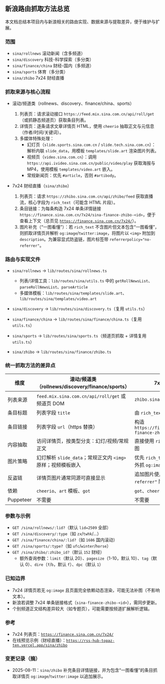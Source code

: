 ## 新浪路由抓取方法总览

本文档总结本项目内与新浪相关的路由实现、数据来源与提取差异，便于维护与扩展。

### 范围

- `sina/rollnews` 滚动新闻（含多频道）
- `sina/discovery` 科技-科学探索（多分类）
- `sina/finance/china` 财经-国内（多频道）
- `sina/sports` 体育（多分类）
- `sina/zhibo` 7x24 财经直播

### 抓取来源与核心流程

- 滚动/频道类（rollnews、discovery、finance/china、sports）

    1. 列表页：请求滚动接口 `https://feed.mix.sina.com.cn/api/roll/get`（或抓静态频道页）获取条目列表。
    2. 详情页：逐条请求文章详情页 HTML，使用 `cheerio` 抽取正文与元信息（作者/时间/关键词）。
    3. 多媒体特殊处理：
        - 幻灯页（`slide.sports.sina.com.cn` / `slide.tech.sina.com.cn`）：解析内联 `slide_data`，用模板 `templates/slide.art` 渲染图片列表。
        - 视频页（`video.sina.com.cn`）：调用 `https://api.ivideo.sina.com.cn/public/video/play` 获取海报与 MP4，使用模板 `templates/video.art` 嵌入。
        - 常规新闻页：优先 `#article`，否则 `#artibody`。

- 7x24 财经直播（`sina/zhibo`）
    1. 列表页：请求 `https://zhibo.sina.com.cn/api/zhibo/feed` 获取直播流，核心字段为 `rich_text`（可能含 HTML 片段）。
    2. 条目链接：为每条构造 7x24 单条详情链接 `https://finance.sina.com.cn/7x24/sina-finance-zhibo-<id>`，便于查看上下文（总页见 [`https://finance.sina.com.cn/7x24/`](https://finance.sina.com.cn/7x24/)）。
    3. 图片补充（“一图看懂”）：若 `rich_text` 不含图片但文本包含“一图看懂”，则抓取详情页并解析 `og:image`/`twitter:image`，将图片以 `<img>` 附加到 `description`。为兼容显式防盗链，图片标签带 `referrerpolicy="no-referrer"`。

### 路由与实现文件

- `sina/rollnews` → `lib/routes/sina/rollnews.ts`

    - 列表/详情工具：`lib/routes/sina/utils.ts` 中的 `getRollNewsList`、`parseRollNewsList`、`parseArticle`
    - 多媒体模板：`lib/routes/sina/templates/slide.art`、`lib/routes/sina/templates/video.art`

- `sina/discovery` → `lib/routes/sina/discovery.ts`（复用 `utils.ts`）
- `sina/finance/china` → `lib/routes/sina/finance/china.ts`（复用 `utils.ts`）
- `sina/sports` → `lib/routes/sina/sports.ts`（频道页抓取 + 详情复用 `utils.ts`）
- `sina/zhibo` → `lib/routes/sina/finance/zhibo.ts`

### 统一抓取方法的差异点

| 维度      | 滚动/频道类（rollnews/discovery/finance/sports）             | 7x24 财经直播（zhibo）                                                     |
| --------- | ------------------------------------------------------------ | -------------------------------------------------------------------------- |
| 列表来源  | `feed.mix.sina.com.cn/api/roll/get` 或频道页 DOM             | `zhibo.sina.com.cn/api/zhibo/feed`                                         |
| 条目标题  | 列表字段 `title`                                             | 由 `rich_text` 去标签截取（80 字内）                                       |
| 条目链接  | 列表字段 `url`（https 替换）                                 | 构造 `https://finance.sina.com.cn/7x24/sina-finance-zhibo-<id>`            |
| 内容抽取  | 访问详情页，按类型分支：幻灯/视频/常规正文                   | 直接使用 `rich_text`；必要时访问详情页补图                                 |
| 图片策略  | 幻灯解析 `slide_data`；常规正文内 `<img>` 原样；视频模板嵌入 | 优先 `rich_text` 自带 `<img>`；“一图看懂”额外抓 `og:image`/`twitter:image` |
| 反盗链    | 详情页图片通常同源可直接显示                                 | 追加图片使用 `referrerpolicy="no-referrer"` 降低防盗链风险                 |
| 依赖      | `cheerio`、`art` 模板、`got`                                 | `got`、`cheerio`（仅在补图时用）                                           |
| Puppeteer | 不需要                                                       | 不需要                                                                     |

### 参数与示例

- `GET /sina/rollnews/:lid?`（默认 `lid=2509` 全部）
- `GET /sina/discovery/:type`（如 `zx`/`twhk`/…）
- `GET /sina/finance/china/:lid?`（如 `1686` 国内滚动）
- `GET /sina/sports/:type?`（如 `ufc`/`winter`/`horse`）
- `GET /sina/zhibo/:zhibo_id?`（默认 `152` 财经）
    - 额外查询参数：`limit`（默认 20）、`pagesize`（1-10，默认 10）、`tag`（默认 0）、`dire`（`f`/`b`，默认 `f`）、`dpc`（默认 `1`）

### 已知边界

- 7x24 详情页若无 `og:image` 且页面完全依赖动态渲染，可能无法补图（不影响文本）。
- 新浪若调整 7x24 单条链接格式（`sina-finance-zhibo-<id>`），需同步更新。
- 个别频道正文结构差异较大（如专题页），可能需要按频道扩展解析逻辑。

### 参考

- 7x24 列表页：[`https://finance.sina.com.cn/7x24/`](https://finance.sina.com.cn/7x24/)
- 在线预览示例（财经直播）：[`https://rss-hub-topaz-ten.vercel.app/sina/zhibo`](https://rss-hub-topaz-ten.vercel.app/sina/zhibo)

### 变更记录（摘）

- 2025-08-11：`sina/zhibo` 补充条目详情链接，并为包含“一图看懂”的条目抓取详情页 `og:image`/`twitter:image` 以追加展示。
